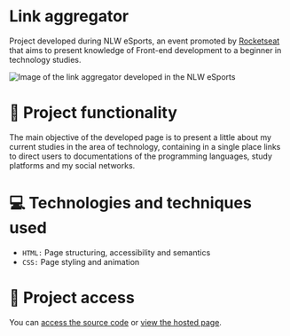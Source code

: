 # Link aggregator

Project developed during NLW eSports, an event promoted by [Rocketseat](https://www.rocketseat.com.br/) that aims to present knowledge of Front-end development to a beginner in technology studies.

![Image of the link aggregator developed in the NLW eSports](https://user-images.githubusercontent.com/96635074/192180699-8c95a0be-795d-48f1-bf67-55d1bb59defd.png)

# 🔨 Project functionality
The main objective of the developed page is to present a little about my current studies in the area of technology, containing in a single place links to direct users to documentations of the programming languages, study platforms and my social networks.

# 💻 Technologies and techniques used 
* `HTML:` Page structuring, accessibility and semantics
* `CSS:` Page styling and animation

# 📁 Project access
You can [access the source code](https://github.com/ArturColen/NLW-eSports) or [view the hosted page](https://arturcolen.github.io/NLW-eSports/).
